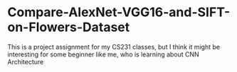 # Compare-AlexNet-VGG16-and-SIFT-on-Flowers-Dataset
This is a project assignment for my CS231 classes, but I think it might be interesting for some beginner like me, who is learning about CNN Architecture
